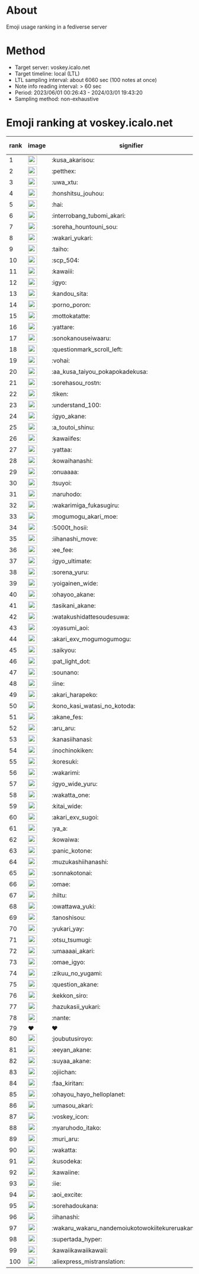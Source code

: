 # About
Emoji usage ranking in a fediverse server

# Method
- Target server: voskey.icalo.net
- Target timeline: local (LTL)
- LTL sampling interval: about 6060 sec (100 notes at once)
- Note info reading interval: > 60 sec
- Period: 2023/06/01 00:26:43 - 2024/03/01 19:43:20 
- Sampling method: non-exhaustive

# Emoji ranking at voskey.icalo.net

|rank|image|signifier|type|frequency score|
|----|----|----|----|----|
|1|<img height="24" src="https://voskey.icalo.net/emoji/kusa_akarisou.webp">|:kusa_akarisou:|custom|20795|
|2|<img height="24" src="https://voskey.icalo.net/emoji/petthex.webp">|:petthex:|custom|13900|
|3|<img height="24" src="https://voskey.icalo.net/emoji/uwa_xtu.webp">|:uwa_xtu:|custom|10401|
|4|<img height="24" src="https://voskey.icalo.net/emoji/honshitsu_jouhou.webp">|:honshitsu_jouhou:|custom|7321|
|5|<img height="24" src="https://voskey.icalo.net/emoji/hai.webp">|:hai:|custom|6793|
|6|<img height="24" src="https://voskey.icalo.net/emoji/interrobang_tubomi_akari.webp">|:interrobang_tubomi_akari:|custom|6472|
|7|<img height="24" src="https://voskey.icalo.net/emoji/soreha_hountouni_sou.webp">|:soreha_hountouni_sou:|custom|6230|
|8|<img height="24" src="https://voskey.icalo.net/emoji/wakari_yukari.webp">|:wakari_yukari:|custom|6195|
|9|<img height="24" src="https://voskey.icalo.net/emoji/taiho.webp">|:taiho:|custom|6105|
|10|<img height="24" src="https://voskey.icalo.net/emoji/scp_504.webp">|:scp_504:|custom|5056|
|11|<img height="24" src="https://voskey.icalo.net/emoji/kawaiii.webp">|:kawaiii:|custom|4852|
|12|<img height="24" src="https://voskey.icalo.net/emoji/igyo.webp">|:igyo:|custom|4116|
|13|<img height="24" src="https://voskey.icalo.net/emoji/kandou_sita.webp">|:kandou_sita:|custom|3871|
|14|<img height="24" src="https://voskey.icalo.net/emoji/porno_poron.webp">|:porno_poron:|custom|3819|
|15|<img height="24" src="https://voskey.icalo.net/emoji/mottokatatte.webp">|:mottokatatte:|custom|3628|
|16|<img height="24" src="https://voskey.icalo.net/emoji/yattare.webp">|:yattare:|custom|3628|
|17|<img height="24" src="https://voskey.icalo.net/emoji/sonokanouseiwaaru.webp">|:sonokanouseiwaaru:|custom|3618|
|18|<img height="24" src="https://voskey.icalo.net/emoji/questionmark_scroll_left.webp">|:questionmark_scroll_left:|custom|3562|
|19|<img height="24" src="https://voskey.icalo.net/emoji/vohai.webp">|:vohai:|custom|3431|
|20|<img height="24" src="https://voskey.icalo.net/emoji/aa_kusa_taiyou_pokapokadekusa.webp">|:aa_kusa_taiyou_pokapokadekusa:|custom|3360|
|21|<img height="24" src="https://voskey.icalo.net/emoji/sorehasou_rostn.webp">|:sorehasou_rostn:|custom|3323|
|22|<img height="24" src="https://voskey.icalo.net/emoji/tiken.webp">|:tiken:|custom|3261|
|23|<img height="24" src="https://voskey.icalo.net/emoji/understand_100.webp">|:understand_100:|custom|3037|
|24|<img height="24" src="https://voskey.icalo.net/emoji/igyo_akane.webp">|:igyo_akane:|custom|2782|
|25|<img height="24" src="https://voskey.icalo.net/emoji/a_toutoi_shinu.webp">|:a_toutoi_shinu:|custom|2720|
|26|<img height="24" src="https://voskey.icalo.net/emoji/kawaiifes.webp">|:kawaiifes:|custom|2624|
|27|<img height="24" src="https://voskey.icalo.net/emoji/yattaa.webp">|:yattaa:|custom|2592|
|28|<img height="24" src="https://voskey.icalo.net/emoji/kowaihanashi.webp">|:kowaihanashi:|custom|2533|
|29|<img height="24" src="https://voskey.icalo.net/emoji/onuaaaa.webp">|:onuaaaa:|custom|2520|
|30|<img height="24" src="https://voskey.icalo.net/emoji/tsuyoi.webp">|:tsuyoi:|custom|2442|
|31|<img height="24" src="https://voskey.icalo.net/emoji/naruhodo.webp">|:naruhodo:|custom|2398|
|32|<img height="24" src="https://voskey.icalo.net/emoji/wakarimiga_fukasugiru.webp">|:wakarimiga_fukasugiru:|custom|2288|
|33|<img height="24" src="https://voskey.icalo.net/emoji/mogumogu_akari_moe.webp">|:mogumogu_akari_moe:|custom|2214|
|34|<img height="24" src="https://voskey.icalo.net/emoji/5000t_hosii.webp">|:5000t_hosii:|custom|2196|
|35|<img height="24" src="https://voskey.icalo.net/emoji/iihanashi_move.webp">|:iihanashi_move:|custom|2084|
|36|<img height="24" src="https://voskey.icalo.net/emoji/ee_fee.webp">|:ee_fee:|custom|2004|
|37|<img height="24" src="https://voskey.icalo.net/emoji/igyo_ultimate.webp">|:igyo_ultimate:|custom|1992|
|38|<img height="24" src="https://voskey.icalo.net/emoji/sorena_yuru.webp">|:sorena_yuru:|custom|1961|
|39|<img height="24" src="https://voskey.icalo.net/emoji/yoigainen_wide.webp">|:yoigainen_wide:|custom|1938|
|40|<img height="24" src="https://voskey.icalo.net/emoji/ohayoo_akane.webp">|:ohayoo_akane:|custom|1938|
|41|<img height="24" src="https://voskey.icalo.net/emoji/tasikani_akane.webp">|:tasikani_akane:|custom|1882|
|42|<img height="24" src="https://voskey.icalo.net/emoji/watakushidattesoudesuwa.webp">|:watakushidattesoudesuwa:|custom|1880|
|43|<img height="24" src="https://voskey.icalo.net/emoji/oyasumi_aoi.webp">|:oyasumi_aoi:|custom|1796|
|44|<img height="24" src="https://voskey.icalo.net/emoji/akari_exv_mogumogumogu.webp">|:akari_exv_mogumogumogu:|custom|1728|
|45|<img height="24" src="https://voskey.icalo.net/emoji/saikyou.webp">|:saikyou:|custom|1688|
|46|<img height="24" src="https://voskey.icalo.net/emoji/pat_light_dot.webp">|:pat_light_dot:|custom|1606|
|47|<img height="24" src="https://voskey.icalo.net/emoji/sounano.webp">|:sounano:|custom|1587|
|48|<img height="24" src="https://voskey.icalo.net/emoji/iine.webp">|:iine:|custom|1583|
|49|<img height="24" src="https://voskey.icalo.net/emoji/akari_harapeko.webp">|:akari_harapeko:|custom|1553|
|50|<img height="24" src="https://voskey.icalo.net/emoji/kono_kasi_watasi_no_kotoda.webp">|:kono_kasi_watasi_no_kotoda:|custom|1536|
|51|<img height="24" src="https://voskey.icalo.net/emoji/akane_fes.webp">|:akane_fes:|custom|1527|
|52|<img height="24" src="https://voskey.icalo.net/emoji/aru_aru.webp">|:aru_aru:|custom|1517|
|53|<img height="24" src="https://voskey.icalo.net/emoji/kanasiihanasi.webp">|:kanasiihanasi:|custom|1508|
|54|<img height="24" src="https://voskey.icalo.net/emoji/inochinokiken.webp">|:inochinokiken:|custom|1478|
|55|<img height="24" src="https://voskey.icalo.net/emoji/koresuki.webp">|:koresuki:|custom|1462|
|56|<img height="24" src="https://voskey.icalo.net/emoji/wakarimi.webp">|:wakarimi:|custom|1461|
|57|<img height="24" src="https://voskey.icalo.net/emoji/igyo_wide_yuru.webp">|:igyo_wide_yuru:|custom|1343|
|58|<img height="24" src="https://voskey.icalo.net/emoji/wakatta_one.webp">|:wakatta_one:|custom|1343|
|59|<img height="24" src="https://voskey.icalo.net/emoji/kitai_wide.webp">|:kitai_wide:|custom|1337|
|60|<img height="24" src="https://voskey.icalo.net/emoji/akari_exv_sugoi.webp">|:akari_exv_sugoi:|custom|1331|
|61|<img height="24" src="https://voskey.icalo.net/emoji/ya_a.webp">|:ya_a:|custom|1248|
|62|<img height="24" src="https://voskey.icalo.net/emoji/kowaiwa.webp">|:kowaiwa:|custom|1208|
|63|<img height="24" src="https://voskey.icalo.net/emoji/panic_kotone.webp">|:panic_kotone:|custom|1190|
|64|<img height="24" src="https://voskey.icalo.net/emoji/muzukashiihanashi.webp">|:muzukashiihanashi:|custom|1179|
|65|<img height="24" src="https://voskey.icalo.net/emoji/sonnakotonai.webp">|:sonnakotonai:|custom|1157|
|66|<img height="24" src="https://voskey.icalo.net/emoji/omae.webp">|:omae:|custom|1121|
|67|<img height="24" src="https://voskey.icalo.net/emoji/hiltu.webp">|:hiltu:|custom|1118|
|68|<img height="24" src="https://voskey.icalo.net/emoji/owattawa_yuki.webp">|:owattawa_yuki:|custom|1103|
|69|<img height="24" src="https://voskey.icalo.net/emoji/tanoshisou.webp">|:tanoshisou:|custom|1092|
|70|<img height="24" src="https://voskey.icalo.net/emoji/yukari_yay.webp">|:yukari_yay:|custom|1088|
|71|<img height="24" src="https://voskey.icalo.net/emoji/otsu_tsumugi.webp">|:otsu_tsumugi:|custom|1088|
|72|<img height="24" src="https://voskey.icalo.net/emoji/umaaaai_akari.webp">|:umaaaai_akari:|custom|1056|
|73|<img height="24" src="https://voskey.icalo.net/emoji/omae_igyo.webp">|:omae_igyo:|custom|1044|
|74|<img height="24" src="https://voskey.icalo.net/emoji/zikuu_no_yugami.webp">|:zikuu_no_yugami:|custom|1036|
|75|<img height="24" src="https://voskey.icalo.net/emoji/question_akane.webp">|:question_akane:|custom|1029|
|76|<img height="24" src="https://voskey.icalo.net/emoji/kekkon_siro.webp">|:kekkon_siro:|custom|1028|
|77|<img height="24" src="https://voskey.icalo.net/emoji/hazukasii_yukari.webp">|:hazukasii_yukari:|custom|1024|
|78|<img height="24" src="https://voskey.icalo.net/emoji/nante.webp">|:nante:|custom|1014|
|79|❤|❤|unicode|992|
|80|<img height="24" src="https://voskey.icalo.net/emoji/joubutusiroyo.webp">|:joubutusiroyo:|custom|991|
|81|<img height="24" src="https://voskey.icalo.net/emoji/eeyan_akane.webp">|:eeyan_akane:|custom|985|
|82|<img height="24" src="https://voskey.icalo.net/emoji/suyaa_akane.webp">|:suyaa_akane:|custom|975|
|83|<img height="24" src="https://voskey.icalo.net/emoji/ojiichan.webp">|:ojiichan:|custom|975|
|84|<img height="24" src="https://voskey.icalo.net/emoji/faa_kiritan.webp">|:faa_kiritan:|custom|972|
|85|<img height="24" src="https://voskey.icalo.net/emoji/ohayou_hayo_helloplanet.webp">|:ohayou_hayo_helloplanet:|custom|954|
|86|<img height="24" src="https://voskey.icalo.net/emoji/umasou_akari.webp">|:umasou_akari:|custom|953|
|87|<img height="24" src="https://voskey.icalo.net/emoji/voskey_icon.webp">|:voskey_icon:|custom|944|
|88|<img height="24" src="https://voskey.icalo.net/emoji/nyaruhodo_itako.webp">|:nyaruhodo_itako:|custom|935|
|89|<img height="24" src="https://voskey.icalo.net/emoji/muri_aru.webp">|:muri_aru:|custom|922|
|90|<img height="24" src="https://voskey.icalo.net/emoji/wakatta.webp">|:wakatta:|custom|919|
|91|<img height="24" src="https://voskey.icalo.net/emoji/kusodeka.webp">|:kusodeka:|custom|916|
|92|<img height="24" src="https://voskey.icalo.net/emoji/kawaiine.webp">|:kawaiine:|custom|914|
|93|<img height="24" src="https://voskey.icalo.net/emoji/iie.webp">|:iie:|custom|910|
|94|<img height="24" src="https://voskey.icalo.net/emoji/aoi_excite.webp">|:aoi_excite:|custom|892|
|95|<img height="24" src="https://voskey.icalo.net/emoji/sorehadoukana.webp">|:sorehadoukana:|custom|888|
|96|<img height="24" src="https://voskey.icalo.net/emoji/iihanashi.webp">|:iihanashi:|custom|880|
|97|<img height="24" src="https://voskey.icalo.net/emoji/wakaru_wakaru_nandemoiukotowokiitekureruakanetyan.webp">|:wakaru_wakaru_nandemoiukotowokiitekureruakanetyan:|custom|880|
|98|<img height="24" src="https://voskey.icalo.net/emoji/supertada_hyper.webp">|:supertada_hyper:|custom|879|
|99|<img height="24" src="https://voskey.icalo.net/emoji/kawaiikawaiikawaii.webp">|:kawaiikawaiikawaii:|custom|876|
|100|<img height="24" src="https://voskey.icalo.net/emoji/aliexpress_mistranslation.webp">|:aliexpress_mistranslation:|custom|874|
